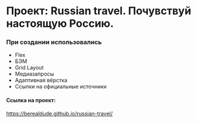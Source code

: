 # Проект: Russian travel. Почувствуй настоящую Россию.

### При создании использовались
* Flex
* БЭМ
* Grid Layout
* Медиазапросы
* Адаптивная вёрстка
* Ссылки на официальные источники
#### Ссылка на проект:
https://berealdude.github.io/russian-travel/ 